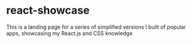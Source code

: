 # react-showcase
This is a landing page for a series of simplified versions I built of popular apps, showcasing my React.js and CSS knowledge
